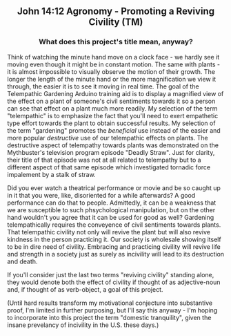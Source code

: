 ##  <p align="center">John 14:12 Agronomy - Promoting a Reviving Civility (TM)
###  <p align="center">What does this project's title mean, anyway?

Think of watching the minute hand move on a clock face - we hardly see it moving even though it might be in constant motion.  The same with plants - it is almost impossible to visually observe the motion of their growth.  The longer the length of the minute hand or the more magnification we view it through, the easier it is to see it moving in real time.  The goal of the Telempathic Gardening Arduino training aid is to display a magnified view of the effect on a plant of someone's civil sentiments towards it so a person can see that effect on a plant much more readily.  My selection of the term "telempathic" is to emphasize the fact that you'll need to exert empathetic type effort towards the plant to obtain successful results.  My selection of the term "gardening" promotes the *beneficial* use instead of the easier and more popular *destructive* use of our telempathic effects on plants.  The destructive aspect of telempathy towards plants was demonstrated on the Mythbuster's television program episode "Deadly Straw".  Just for clarity, their title of that episode was not at all related to telempathy but to a different aspect of that same episode which investigated tornadic force impalement by a stalk of straw.

Did you ever watch a theatrical performance or movie and be so caught up in it that you were, like, disoriented for a while afterwards?  A good performance can do that to people.  Admittedly, it can be a weakness that we are susceptible to such phsychological manipulation, but on the other hand wouldn't you agree that it can be used for good as well?  Gardening telempathically requires the conveyence of civil sentiments towards plants.  That telempathic civility not only will revive the plant but will also revive kindness in the person practicing it.  Our society is wholesale showing itself to be in dire need of civility.  Embracing and practicing civility will revive life and strength in a society just as surely as incivility will lead to its destruction and death.

If you'll consider just the last two terms "reviving civility" standing alone, they would denote both the effect of civility if thought of as adjective-noun and, if thought of as verb-object, a goal of this project.

(Until hard results transform my motivational conjecture into substantive proof, I'm limited in further purposing, but I'll say this anyway - I'm hoping to incorporate into this project the term "domestic tranquility", given the insane prevelancy of incivility in the U.S. these days.)
